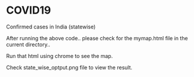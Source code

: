 # COVID19
Confirmed cases in India (statewise)

After running the above code.. please check for the mymap.html file in the current directory..

Run that html using chrome to see the map.

Check state_wise_optput.png file to view the result.
